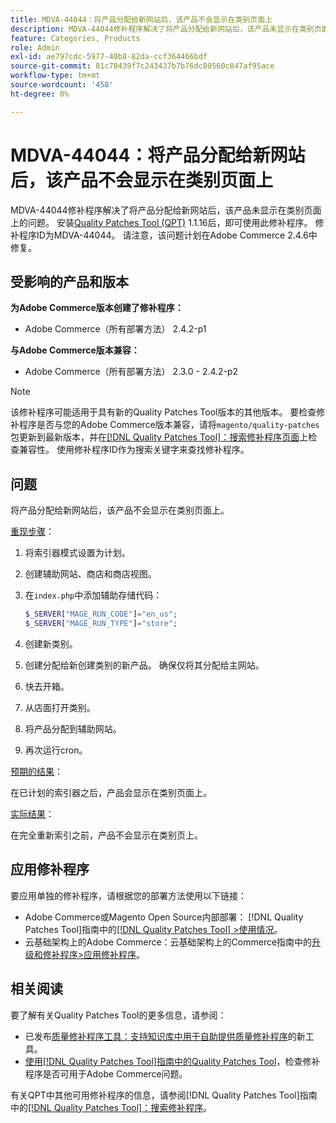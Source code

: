 ```yaml
---
title: MDVA-44044：将产品分配给新网站后，该产品不会显示在类别页面上
description: MDVA-44044修补程序解决了将产品分配给新网站后，该产品未显示在类别页面上的问题。 安装[Quality Patches Tool (QPT)](https://experienceleague.adobe.com/en/docs/commerce-knowledge-base/kb/announcements/commerce-announcements/magento-quality-patches-released-new-tool-to-self-serve-quality-patches) 1.1.16后，即可使用此修补程序。 修补程序ID为MDVA-44044。 请注意，该问题计划在Adobe Commerce 2.4.6中修复。
feature: Categories, Products
role: Admin
exl-id: ae797cdc-5977-40b8-82da-ccf364466bdf
source-git-commit: 81c78439f7c243437b7b76dc80560c847af95ace
workflow-type: tm+mt
source-wordcount: '458'
ht-degree: 0%

---
```


# MDVA-44044：将产品分配给新网站后，该产品不会显示在类别页面上

MDVA-44044修补程序解决了将产品分配给新网站后，该产品未显示在类别页面上的问题。 安装[Quality Patches Tool (QPT)](https://experienceleague.adobe.com/en/docs/commerce-knowledge-base/kb/announcements/commerce-announcements/magento-quality-patches-released-new-tool-to-self-serve-quality-patches) 1.1.16后，即可使用此修补程序。 修补程序ID为MDVA-44044。 请注意，该问题计划在Adobe Commerce 2.4.6中修复。

## 受影响的产品和版本

**为Adobe Commerce版本创建了修补程序：**

* Adobe Commerce（所有部署方法） 2.4.2-p1

**与Adobe Commerce版本兼容：**

* Adobe Commerce（所有部署方法） 2.3.0 - 2.4.2-p2

>[!NOTE]
>
>该修补程序可能适用于具有新的Quality Patches Tool版本的其他版本。 要检查修补程序是否与您的Adobe Commerce版本兼容，请将`magento/quality-patches`包更新到最新版本，并在[[!DNL Quality Patches Tool]：搜索修补程序页面](https://experienceleague.adobe.com/en/docs/commerce-knowledge-base/kb/announcements/commerce-announcements/magento-quality-patches-released-new-tool-to-self-serve-quality-patches)上检查兼容性。 使用修补程序ID作为搜索关键字来查找修补程序。

## 问题

将产品分配给新网站后，该产品不会显示在类别页面上。

<u>重现步骤</u>：

1. 将索引器模式设置为计划。
1. 创建辅助网站、商店和商店视图。
1. 在`index.php`中添加辅助存储代码：

   ```php
   $_SERVER["MAGE_RUN_CODE"]="en_us";
   $_SERVER["MAGE_RUN_TYPE"]="store";
   ```

1. 创建新类别。
1. 创建分配给新创建类别的新产品。 确保仅将其分配给主网站。
1. 快去开箱。
1. 从店面打开类别。
1. 将产品分配到辅助网站。
1. 再次运行cron。

<u>预期的结果</u>：

在已计划的索引器之后，产品会显示在类别页面上。

<u>实际结果</u>：

在完全重新索引之前，产品不会显示在类别页上。

## 应用修补程序

要应用单独的修补程序，请根据您的部署方法使用以下链接：

* Adobe Commerce或Magento Open Source内部部署： [!DNL Quality Patches Tool]指南中的[[!DNL Quality Patches Tool] >使用情况](/help/tools/quality-patches-tool/usage.md)。
* 云基础架构上的Adobe Commerce：云基础架构上的Commerce指南中的[升级和修补程序>应用修补程序](https://experienceleague.adobe.com/docs/commerce-cloud-service/user-guide/develop/upgrade/apply-patches.html)。

## 相关阅读

要了解有关Quality Patches Tool的更多信息，请参阅：

* 已发布[质量修补程序工具：支持知识库中用于自助提供质量修补程序](https://experienceleague.adobe.com/en/docs/commerce-knowledge-base/kb/announcements/commerce-announcements/magento-quality-patches-released-new-tool-to-self-serve-quality-patches)的新工具。
* [使用[!DNL Quality Patches Tool]指南中的Quality Patches Tool](/help/tools/quality-patches-tool/patches-available-in-qpt/check-patch-for-magento-issue-with-magento-quality-patches.md)，检查修补程序是否可用于Adobe Commerce问题。

有关QPT中其他可用修补程序的信息，请参阅[!DNL Quality Patches Tool]指南中的[[!DNL Quality Patches Tool]：搜索修补程序](https://experienceleague.adobe.com/tools/commerce-quality-patches/index.html)。
